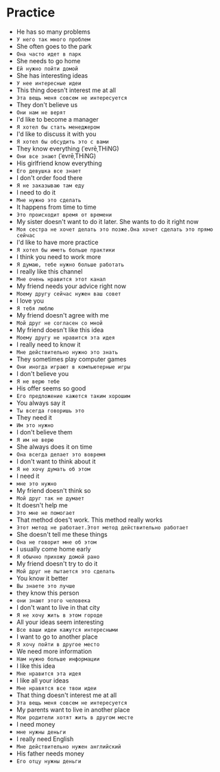 # Practice

* He has so many problems
* `У него так много проблем`
* She often goes to the park
* `Она часто идет в парк`
* She needs to go home
* `Ей нужно пойти домой`
* She has interesting ideas
* `У нее интересные идеи`
* This thing doesn't interest me at all
* `Эта вещь меня совсем не интересуется`
* They don't believe us
* `Они нам не верят`
* I'd like to become a manager
* `Я хотел бы стать менеджером`
* I'd like to discuss it with you
* `Я хотел бы обсудить это с вами`
* They know everything (ˈevrēˌTHiNG)
* `Они все знают` (ˈevrēˌTHiNG)
* His girlfriend know everything
* `Его девушка все знает`
* I don't order food there
* `Я не заказываю там еду`
* I need to do it
* `Мне нужно это сделать`
* It happens from time to time
* `Это происходит время от времени`
* My sister doesn't want to do it later. She wants to do it right now
* `Моя сестра не хочет делать это позже.Она хочет сделать это прямо сейчас`
* I'd like to have more practice
* `Я хотел бы иметь больше практики`
* I think you need to work more
* `Я думаю, тебе нужно больше работать`
* I really like this channel
* `Мне очень нравится этот канал`
* My friend needs your advice right now
* `Моему другу сейчас нужен ваш совет`
* I love you
* `Я тебя люблю`
* My friend doesn't agree with me
* `Мой друг не согласен со мной`
* My friend doesn't like this idea
* `Моему другу не нравится эта идея`
* I really need to know it
* `Мне действительно нужно это знать`
* They sometimes play computer games
* `Они иногда играют в компьютерные игры`
* I don't believe you
* `Я не верю тебе`
* His offer seems so good
* `Его предложение кажется таким хорошим`
* You always say it
* `Ты всегда говоришь это`
* They need it
* `Им это нужно`
* I don't believe them
* `Я им не верю`
* She always does it on time
* `Она всегда делает это вовремя`
* I don't want to think about it
* `Я не хочу думать об этом`
* I need it
* `мне это нужно`
* My friend doesn't think so
* `Мой друг так не думает`
* It doesn't help me
* `Это мне не помогает`
* That method does't work. This method really works
* `Этот метод не работает.Этот метод действительно работает`
* She doesn't tell me these things
* `Она не говорит мне об этом`
* I usually come home early
* `Я обычно прихожу домой рано`
* My friend doesn't try to do it
* `Мой друг не пытается это сделать`
* You know it better
* `Вы знаете это лучше`
* they know this person
* `они знают этого человека`
* I don't want to live in that city
* `Я не хочу жить в этом городе`
* All your ideas seem interesting
* `Все ваши идеи кажутся интересными`
* I want to go to another place
* `Я хочу пойти в другое место`
* We need more information
* `Нам нужно больше информации`
* I like this idea
* `Мне нравится эта идея`
* I like all your ideas
* `Мне нравятся все твои идеи`
* That thing doesn't interest me at all
* `Эта вещь меня совсем не интересуется`
* My parents want to live in another place
* `Мои родители хотят жить в другом месте`
* I need money
* `мне нужны деньги`
* I really need English
* `Мне действительно нужен английский`
* His father needs money
* `Его отцу нужны деньги`
